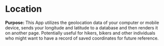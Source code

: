 # Location

**Purpose:** This App utilizes the geolocation data of your computer or mobile device, sends your longitude and latitude to a database and then renders it on another page. Potentially useful for hikers, bikers and other individuals who might want to have a record of saved coordinates for future reference. 


